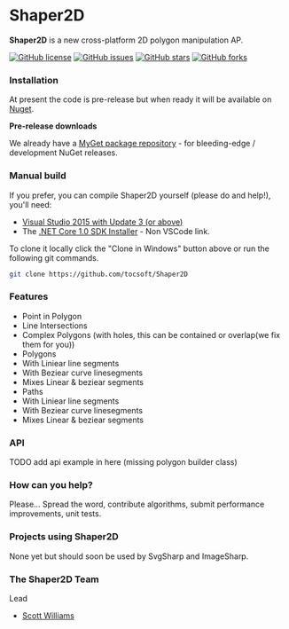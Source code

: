 
# Shaper2D

**Shaper2D** is a new cross-platform 2D polygon manipulation AP.

[![GitHub license](https://img.shields.io/badge/license-Apache%202-blue.svg)](https://raw.githubusercontent.com/tocsoft/Shaper2D/master/APACHE-2.0-LICENSE.txt)
[![GitHub issues](https://img.shields.io/github/issues/tocsoft/Shaper2D.svg)](https://github.com/tocsoft/Shaper2D/issues)
[![GitHub stars](https://img.shields.io/github/stars/tocsoft/Shaper2D.svg)](https://github.com/tocsoft/Shaper2D/stargazers)
[![GitHub forks](https://img.shields.io/github/forks/tocsoft/Shaper2D.svg)](https://github.com/tocsoft/Shaper2D/network)

### Installation
At present the code is pre-release but when ready it will be available on [Nuget](http://www.nuget.org). 

**Pre-release downloads**

We already have a [MyGet package repository](https://www.myget.org/gallery/shaper2d) - for bleeding-edge / development NuGet releases.

### Manual build

If you prefer, you can compile Shaper2D yourself (please do and help!), you'll need:

- [Visual Studio 2015 with Update 3 (or above)](https://www.visualstudio.com/news/releasenotes/vs2015-update3-vs)
- The [.NET Core 1.0 SDK Installer](https://www.microsoft.com/net/core#windows) - Non VSCode link.

To clone it locally click the "Clone in Windows" button above or run the following git commands.

```bash
git clone https://github.com/tocsoft/Shaper2D
```

### Features

- Point in Polygon
- Line Intersections
- Complex Polygons (with holes, this can be contained or overlap(we fix them for you))
- Polygons
 - With Liniear line segments
 - With Beziear curve linesegments
 - Mixes Linear & beziear segments
- Paths
 - With Liniear line segments
 - With Beziear curve linesegments
 - Mixes Linear & beziear segments

### API 

TODO add api example in here (missing polygon builder class)

### How can you help?

Please... Spread the word, contribute algorithms, submit performance improvements, unit tests. 


### Projects using Shaper2D

None yet but should soon be used by SvgSharp and ImageSharp.

### The Shaper2D Team

Lead
- [Scott Williams](https://github.com/tocsoft)

